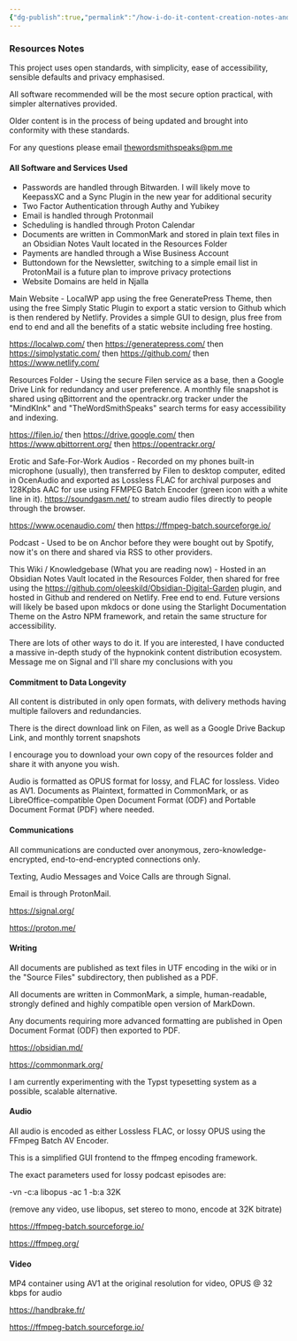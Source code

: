 ```yaml
---
{"dg-publish":true,"permalink":"/how-i-do-it-content-creation-notes-and-technical-details/","pinned":true,"updated":"2025-01-20T09:08:22.170+08:00"}
---
```



### Resources Notes

This project uses open standards, with simplicity, ease of accessibility, sensible defaults and privacy emphasised.

All software recommended will be the most secure option practical, with simpler alternatives provided. 

Older content is in the process of being updated and brought into conformity with these standards.

For any questions please email thewordsmithspeaks@pm.me

#### All Software and Services Used

- Passwords are handled through Bitwarden. I will likely move to KeepassXC and a Sync Plugin in the new year for additional security
- Two Factor Authentication through Authy and Yubikey
- Email is handled through Protonmail
- Scheduling is handled through Proton Calendar
- Documents are written in CommonMark and stored in plain text files in an Obsidian Notes Vault located in the Resources Folder
- Payments are handled through a Wise Business Account
- Buttondown for the Newsletter, switching to a simple email list in ProtonMail is a future plan to improve privacy protections
- Website Domains are held in Njalla

Main Website - LocalWP app using the free GeneratePress Theme, then using the free Simply Static Plugin to export a static version to Github which is then rendered by Netlify. Provides a simple GUI to design, plus free from end to end and all the benefits of a static website including free hosting. 

https://localwp.com/ then https://generatepress.com/ then https://simplystatic.com/ then https://github.com/ then https://www.netlify.com/

Resources Folder - Using the secure Filen service as a base, then a Google Drive Link for redundancy and user preference. A monthly file snapshot is shared using qBittorrent and the opentrackr.org tracker under the "MindKInk" and "TheWordSmithSpeaks" search terms for easy accessibility and indexing.

https://filen.io/ then https://drive.google.com/ then https://www.qbittorrent.org/ then https://opentrackr.org/

Erotic and Safe-For-Work Audios - Recorded on my phones built-in microphone (usually), then transferred by Filen to desktop computer, edited in OcenAudio and exported as Lossless FLAC for archival purposes and 128Kpbs AAC for use using FFMPEG Batch Encoder (green icon with a white line in it). https://soundgasm.net/ to stream audio files directly to people through the browser.

https://www.ocenaudio.com/ then https://ffmpeg-batch.sourceforge.io/

Podcast - Used to be on Anchor before they were bought out by Spotify, now it's on there and shared via RSS to other providers.

This Wiki / Knowledgebase (What you are reading now) - Hosted in an Obsidian Notes Vault located in the Resources Folder, then shared for free using the https://github.com/oleeskild/Obsidian-Digital-Garden plugin, and hosted in Github and rendered on Netlify. Free end to end. Future versions will likely be based upon mkdocs or done using the Starlight Documentation Theme on the Astro NPM framework, and retain the same structure for accessibility.

There are lots of other ways to do it. If you are interested, I have conducted a massive in-depth study of the hypnokink content distribution ecosystem. Message me on Signal and I'll share my conclusions with you

#### Commitment to Data Longevity

All content is distributed in only open formats, with delivery methods having multiple failovers and redundancies.

There is the direct download link on Filen, as well as a Google Drive Backup Link, and monthly torrent snapshots 

I encourage you to download your own copy of the resources folder and share it with anyone you wish.

Audio is formatted as OPUS format for lossy, and FLAC for lossless. Video as AV1. Documents as Plaintext, formatted in CommonMark, or as LibreOffice-compatible Open Document Format (ODF) and Portable Document Format (PDF) where needed.

#### Communications

All communications are conducted over anonymous, zero-knowledge-encrypted, end-to-end-encrypted connections only.

Texting, Audio Messages and Voice Calls are through Signal.

Email is through ProtonMail.

https://signal.org/

https://proton.me/

#### Writing

All documents are published as text files in UTF encoding in the wiki or in the "Source Files" subdirectory, then published as a PDF.

All documents are written in CommonMark, a simple, human-readable, strongly defined and highly compatible open version of MarkDown.

Any documents requiring more advanced formatting are published in Open Document Format (ODF) then exported to PDF.

https://obsidian.md/

https://commonmark.org/

I am currently experimenting with the Typst typesetting system as a possible, scalable alternative.

#### Audio

All audio is encoded as either Lossless FLAC, or lossy OPUS using the FFmpeg Batch AV Encoder.

This is a simplified GUI frontend to the ffmpeg encoding framework.

The exact parameters used for lossy podcast episodes are:

-vn -c:a libopus -ac 1 -b:a 32K

(remove any video, use libopus, set stereo to mono, encode at 32K bitrate)

https://ffmpeg-batch.sourceforge.io/

https://ffmpeg.org/

#### Video

MP4 container using AV1 at the original resolution for video, OPUS @ 32 kbps for audio

https://handbrake.fr/

https://ffmpeg-batch.sourceforge.io/